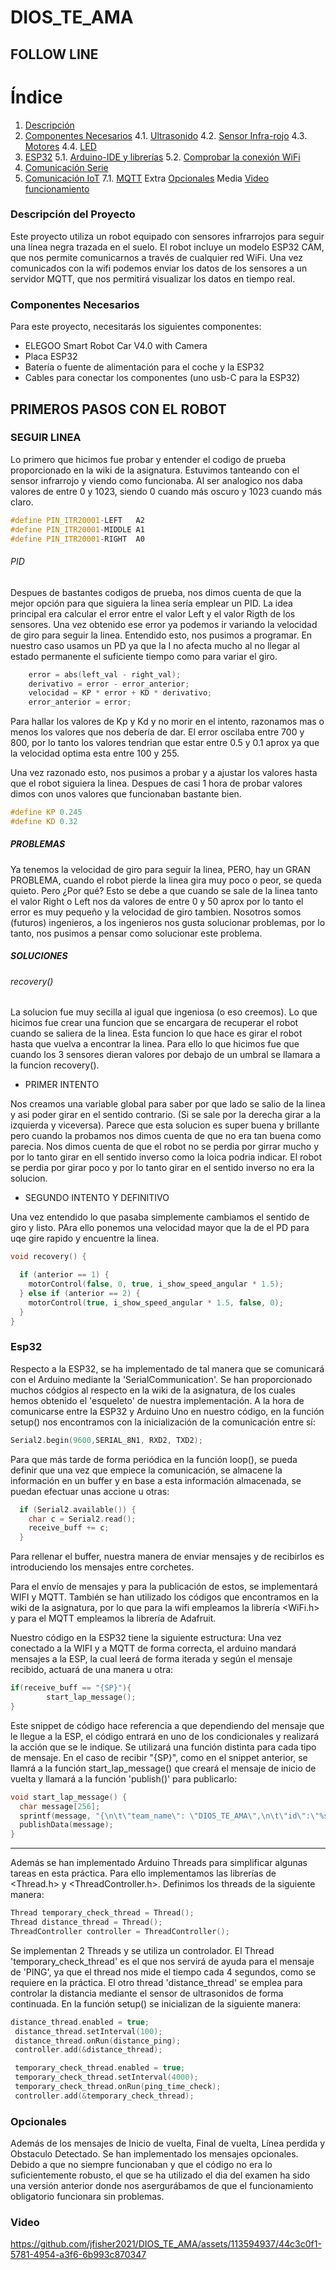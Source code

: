 # DIOS_TE_AMA

## FOLLOW LINE

# Índice

1. [Descripción](#Descripción-del-Proyecto)
4. [Componentes Necesarios](#Componentes-Necesarios)
   4.1. [Ultrasonido](#ultrasonido)
   4.2. [Sensor Infra-rojo](#sensor-infra-rojo)
   4.3. [Motores](#motores)
   4.4. [LED](#led)
5. [ESP32](#esp32)
   5.1. [Arduino-IDE y librerías](#arduino-ide-y-librerías)
   5.2. [Comprobar la conexión WiFi](#comprobar-la-conexión-wifi)
6. [Comunicación Serie](#comunicación-serie)
7. [Comunicación IoT](#comunicación-iot)
   7.1. [MQTT](#mqtt)
Extra   [Opcionales](#Opcionales)
Media   [Video funcionamiento](#Video)
### Descripción del Proyecto

Este proyecto utiliza un robot equipado con sensores infrarrojos para seguir una línea negra trazada en el suelo. El robot incluye un modelo ESP32 CAM, que nos permite comunicarnos a través de cualquier red WiFi. Una vez comunicados con la wifi podemos enviar los datos de los sensores a un servidor MQTT, que nos permitirá visualizar los datos en tiempo real.

### Componentes Necesarios

Para este proyecto, necesitarás los siguientes componentes:

  - ELEGOO Smart Robot Car V4.0 with Camera
  - Placa ESP32
  - Batería o fuente de alimentación para el coche y la ESP32
  - Cables para conectar los componentes (uno usb-C para la ESP32)

## PRIMEROS PASOS CON EL ROBOT

### SEGUIR LINEA 

Lo primero que hicimos fue probar y entender el codigo de prueba proporcionado en la wiki de la asignatura. Estuvimos tanteando con el sensor infrarrojo y viendo como funcionaba. Al ser analogico nos daba valores de entre 0 y 1023, siendo 0 cuando  más oscuro y 1023 cuando más claro.

```c++
#define PIN_ITR20001-LEFT   A2
#define PIN_ITR20001-MIDDLE A1
#define PIN_ITR20001-RIGHT  A0
```

###### PID 

Despues de bastantes codigos de prueba, nos dimos cuenta de que la mejor opción para que siguiera la linea sería emplear un PID. La idea principal era calcular el error entre el valor Left y el valor Rigth de los sensores. Una vez obtenido ese error ya podemos ir variando la velocidad de giro para seguir la linea. Entendido esto, nos pusimos a programar. 
En nuestro caso usamos un PD ya que la I no afecta mucho al no llegar al estado permanente el suficiente tiempo como para variar el giro.

```c++
    error = abs(left_val - right_val);
    derivativo = error - error_anterior;
    velocidad = KP * error + KD * derivativo;
    error_anterior = error;
```
Para hallar los valores de Kp y Kd y no morir en el intento, razonamos mas o menos los valores que nos debería de dar. El error oscilaba entre 700 y 800, por lo tanto los valores tendrian que estar entre 0.5 y 0.1 aprox ya que la velocidad optima esta entre 100 y 255.

Una vez razonado esto, nos pusimos a probar y a ajustar los valores hasta que el robot siguiera la linea. Despues de casi 1 hora de probar valores dimos con unos valores que funcionaban bastante bien. 

```c++
#define KP 0.245
#define KD 0.32
```

##### PROBLEMAS
Ya tenemos la velocidad de giro para seguir la linea, PERO, hay un GRAN PROBLEMA, cuando el robot pierde la linea gira muy poco o peor, se queda quieto. Pero ¿Por qué?
Esto se debe a que cuando se sale de la linea tanto el valor Right o Left nos da valores de entre 0 y 50 aprox por lo tanto el error es muy pequeño y la velocidad de giro tambien. Nosotros somos (futuros) ingenieros, a los ingenieros nos gusta solucionar problemas, por lo tanto, nos pusimos a pensar como solucionar este problema. 

##### SOLUCIONES

###### recovery()

La solucion fue muy secilla al igual que ingeniosa (o eso creemos). Lo que hicimos fue crear una funcion que se encargara de recuperar el robot cuando se saliera de la linea. Esta funcion lo que hace es girar el robot hasta que vuelva a encontrar la linea. Para ello lo que hicimos fue que cuando los 3 sensores dieran valores por debajo de un umbral se llamara a la funcion recovery(). 

- PRIMER INTENTO

Nos creamos una variable global para saber por que lado se salio de la linea y asi poder girar en el sentido contrario. (Si se sale por la derecha girar a la izquierda y viceversa). Parece que esta solucion es super buena y brillante pero cuando la probamos nos dimos cuenta de que no era tan buena como parecia. Nos dimos cuenta de que el robot no se perdia por girrar mucho y por lo tanto girar en ell sentido inverso como la loica podria indicar. El robot se perdia por girar poco y por lo tanto girar en el sentido inverso no era la solucion.

- SEGUNDO INTENTO Y DEFINITIVO

Una vez entendido lo que pasaba simplemente cambiamos el sentido de giro y listo. PAra ello ponemos una velocidad mayor que la de el PD para uqe gire rapido y encuentre la linea. 

```c++
void recovery() {

  if (anterior == 1) {
    motorControl(false, 0, true, i_show_speed_angular * 1.5);
  } else if (anterior == 2) {
    motorControl(true, i_show_speed_angular * 1.5, false, 0);
  }
}
```

### Esp32

Respecto a la ESP32, se ha implementado de tal manera que se comunicará con el Arduino mediante la 'SerialCommunication'. Se han proporcionado muchos códgios al respecto en la wiki de la asignatura, de los cuales hemos obtenido el 'esqueleto' de nuestra implementación. 
A la hora de comunicarse entre la ESP32 y Arduino Uno en nuestro código, en la función setup() nos encontramos con la inicialización de la comunicación entre sí:
```c++
Serial2.begin(9600,SERIAL_8N1, RXD2, TXD2);
```
Para que más tarde de forma periódica en la función loop(), se pueda definir que una vez que empiece la comunicación, se almacene la información en un buffer y en base a esta información almacenada, se puedan efectuar unas accione u otras:
```c++
  if (Serial2.available()) {
    char c = Serial2.read();
    receive_buff += c;
  }
```
Para rellenar el buffer, nuestra manera de enviar mensajes y de recibirlos es introduciendo los mensajes entre corchetes.


Para el envío de mensajes y para la publicación de estos, se implementará WIFI y MQTT. También se han utilizado los códigos que encontramos en la wiki de la asignatura, por lo que para la wifi empleamos la librería <WiFi.h> y para el MQTT empleamos la librería de Adafruit.

Nuestro código en la ESP32 tiene la siguiente estructura:
Una vez conectado a la WIFI y a MQTT de forma correcta, el arduino mandará mensajes a la ESP, la cual leerá de forma iterada y según el mensaje recibido, actuará de una manera u otra: 
```c++
if(receive_buff == "{SP}"){
        start_lap_message();
}
```
Este snippet de código hace referencia a que dependiendo del mensaje que le llegue a la ESP, el código entrará en uno de los condicionales y realizará la acción que se le indique. Se utilizará una función distinta para cada tipo de mensaje. En el caso de recibir "{SP}", como en el snippet anterior, se llamrá a la función start_lap_message() que creará el mensaje de inicio de vuelta y llamará a la función 'publish()' para publicarlo:
```c++
void start_lap_message() {
  char message[256];
  sprintf(message, "{\n\t\"team_name\": \"DIOS_TE_AMA\",\n\t\"id\":\"%s\",\n\t\"action\":\"START_LAP\"\n}", id_equipo);
  publishData(message);
}
```

----------------------------------------------------------------

Además se han implementado Arduino Threads para simplificar algunas tareas en esta práctica. Para ello implementamos las librerías de <Thread.h>
y <ThreadController.h>. Definimos los threads de la siguiente manera: 
```c++
Thread temporary_check_thread = Thread();
Thread distance_thread = Thread();
ThreadController controller = ThreadController();
```
Se implementan 2 Threads y se utiliza un controlador. El Thread 'temporary_check_thread' es el que nos servirá de ayuda para el mensaje de 'PING', ya que el thread nos mide el tiempo cada 4 segundos, como se requiere en la práctica. El otro thread 'distance_thread' se emplea para controlar la distancia mediante el sensor de ultrasonidos de forma continuada. En la función setup() se inicializan de la siguiente manera: 
```c++
distance_thread.enabled = true;
 distance_thread.setInterval(100);
 distance_thread.onRun(distance_ping);
 controller.add(&distance_thread);

 temporary_check_thread.enabled = true;
 temporary_check_thread.setInterval(4000);
 temporary_check_thread.onRun(ping_time_check);
 controller.add(&temporary_check_thread);
```
### Opcionales

Además de los mensajes de Inicio de vuelta, Final de vuelta, Línea perdida y Obstaculo Detectado. Se han implementado los mensajes opcionales. Debido a que no siempre funcionaban y que el código no era lo suficientemente robusto, el que se ha utilizado el dia del examen ha sido una versión anterior donde nos asergurábamos de que el funcionamiento obligatorio funcionara sin problemas. 


### Video

https://github.com/jfisher2021/DIOS_TE_AMA/assets/113594937/44c3c0f1-5781-4954-a3f6-6b993c870347


